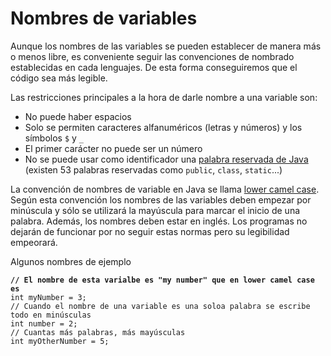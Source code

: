 # Nombres de variables

Aunque los nombres de las variables se pueden establecer de manera más o menos libre, es conveniente seguir las convenciones de nombrado establecidas en cada lenguajes. De esta forma conseguiremos que el código sea más legible.

Las restricciones principales a la hora de darle nombre a una variable son:

* No puede haber espacios
* Solo se permiten caracteres alfanuméricos (letras y números) y los símbolos `$` y `_` ​
* El primer carácter no puede ser un número​
* No se puede usar como identificador una [palabra reservada de Java](https://www.w3schools.com/java/java\_ref\_keywords.asp) (existen 53 palabras reservadas como `public`, `class`, `static`...)​

La convención de nombres de variable en Java se llama [lower camel case](https://es.wikipedia.org/wiki/Camel\_case). Según esta convención los nombres de las variables deben empezar por minúscula y sólo se utilizará la mayúscula para marcar el inicio de una palabra. Además, los nombres deben estar en inglés. Los programas no dejarán de funcionar por no seguir estas normas pero su legibilidad empeorará.​

Algunos nombres de ejemplo

<pre class="language-java"><code class="lang-java"><strong>// El nombre de esta varialbe es "my number" que en lower camel case es
</strong>int myNumber = 3;
// Cuando el nombre de una variable es una soloa palabra se escribe todo en minúsculas
int number = 2;
// Cuantas más palabras, más mayúsculas
int myOtherNumber = 5;
</code></pre>





